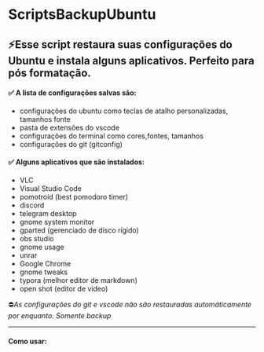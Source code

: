 # ScriptsBackupUbuntu

## ⚡Esse script restaura suas configurações do Ubuntu e instala alguns aplicativos. Perfeito para pós formatação.

#### ✅ A lista de configurações salvas são:

* configurações do ubuntu como teclas de atalho personalizadas, tamanhos fonte
* pasta de extensões do vscode
* configurações do terminal como cores,fontes, tamanhos
* configurações do git (gitconfig)

#### ✅  Alguns aplicativos que são instalados:

* VLC
* Visual Studio Code
* pomotroid (best pomodoro timer)
* discord
* telegram desktop
* gnome system monitor
* gparted (gerenciado de disco rígido)
* obs studio
* gnome usage
* unrar
* Google Chrome
* gnome tweaks
* typora (melhor editor de markdown)
* open shot (editor de video)

⛔*As configurações do git e vscode não são restauradas automáticamente por enquanto. Somente backup*

---

#### Como usar:




